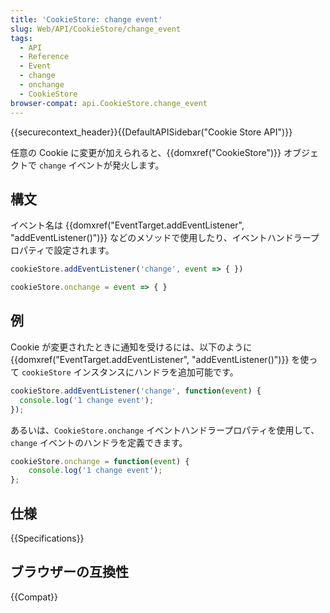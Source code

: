 ```yaml
---
title: 'CookieStore: change event'
slug: Web/API/CookieStore/change_event
tags:
  - API
  - Reference
  - Event
  - change
  - onchange
  - CookieStore
browser-compat: api.CookieStore.change_event
---
```

{{securecontext_header}}{{DefaultAPISidebar("Cookie Store API")}}

任意の Cookie に変更が加えられると、{{domxref("CookieStore")}} オブジェクトで `change` イベントが発火します。

## 構文

イベント名は {{domxref("EventTarget.addEventListener", "addEventListener()")}} などのメソッドで使用したり、イベントハンドラープロパティで設定されます。

```js
cookieStore.addEventListener('change', event => { })

cookieStore.onchange = event => { }
```

## 例

Cookie が変更されたときに通知を受けるには、以下のように {{domxref("EventTarget.addEventListener", "addEventListener()")}} を使って `cookieStore` インスタンスにハンドラを追加可能です。

```js
cookieStore.addEventListener('change', function(event) {
  console.log('1 change event');
});
```

あるいは、`CookieStore.onchange` イベントハンドラープロパティを使用して、`change` イベントのハンドラを定義できます。

```js
cookieStore.onchange = function(event) {
    console.log('1 change event');
};
```

## 仕様

{{Specifications}}

## ブラウザーの互換性

{{Compat}}
